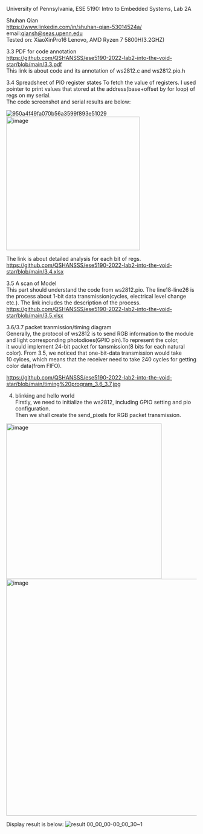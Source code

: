University of Pennsylvania, ESE 5190: Intro to Embedded Systems, Lab 2A

 Shuhan Qian    
   https://www.linkedin.com/in/shuhan-qian-53014524a/    
   email:qiansh@seas.upenn.edu    
Tested on: XiaoXinPro16 Lenovo, AMD Ryzen 7 5800H(3.2GHZ)  

3.3 PDF for code annotation  
https://github.com/QSHANSSS/ese5190-2022-lab2-into-the-void-star/blob/main/3.3.pdf  
This link is about code and its annotation of ws2812.c and ws2812.pio.h  

3.4 Spreadsheet of PIO register states
To fetch the value of registers. I used pointer to print values that stored at the address(base+offset by for loop) of regs on my serial.  
The code screenshot and serial results are below:

![950a4f49fa070b56a3599f893e51029](https://user-images.githubusercontent.com/64452307/196340079-5e4d1375-e3ff-4976-9340-2b12eb5b4797.png)
<img width="353" alt="image" src="https://user-images.githubusercontent.com/64452307/196340209-a31a284e-6ccb-4258-bf0f-a682fc1fee61.png">

The link is about detailed analysis for each bit of regs.
https://github.com/QSHANSSS/ese5190-2022-lab2-into-the-void-star/blob/main/3.4.xlsx  

3.5 A scan of Model  
This part should understand the code from ws2812.pio. The line18-line26 is the process about 1-bit data transmission(cycles, electrical level change  
etc.). The link includes the description of the process.
https://github.com/QSHANSSS/ese5190-2022-lab2-into-the-void-star/blob/main/3.5.xlsx  

3.6/3.7 packet tranmission/timing diagram  
Generally, the protocol of ws2812 is to send RGB information to the module and light corresponding photodioes(GPIO pin).To represent the color,  
it would implement 24-bit packet for tansmission(8 bits for each natural color). From 3.5, we noticed that one-bit-data transmission would take  
10 cylces, which means that the receiver need to take 240 cycles for getting color data(from FIFO).  

https://github.com/QSHANSSS/ese5190-2022-lab2-into-the-void-star/blob/main/timing%20program_3.6_3.7.jpg  
  
4. blinking and hello world  
Firstly, we need to initialize the ws2812, including GPIO setting and pio configuration.  
Then we shall create the send_pixels for RGB packet transmission.
<img width="411" alt="image" src="https://user-images.githubusercontent.com/64452307/196342692-35b0b1e4-d934-45af-8fa4-cb5fb682df78.png"> 
<img width="626" alt="image" src="https://user-images.githubusercontent.com/64452307/196356757-dfc0d41e-f6d1-4912-ad4b-9de08ef9173b.png">

Display result is below:
![result 00_00_00-00_00_30~1](https://user-images.githubusercontent.com/64452307/196343671-979a2d2a-f1be-4dd2-83f7-7cb3df65b4f4.gif)


